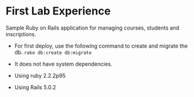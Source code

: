 # First Lab Experience

Sample Ruby on Rails application for managing courses, students and inscriptions.

* For first deploy, use the following command to create and migrate the db.
``rake db:create db:migrate``

* It does not have system dependencies.

* Using ruby 2.2.2p95

* Using Rails 5.0.2
